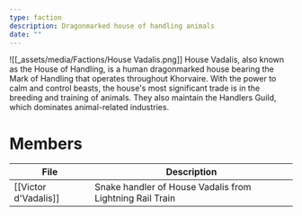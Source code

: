 ```yaml
---
type: faction
description: Dragonmarked house of handling animals
date: ""
---
```

![[_assets/media/Factions/House Vadalis.png]]
House Vadalis, also known as the House of Handling, is a human dragonmarked house bearing the Mark of Handling that operates throughout Khorvaire. With the power to calm and control beasts, the house's most significant trade is in the breeding and training of animals. They also maintain the Handlers Guild, which dominates animal-related industries.
# Members
<!-- QueryToSerialize: TABLE description as "Description" FROM "People" WHERE faction = "House Vadalis" -->
<!-- SerializedQuery: TABLE description as "Description" FROM "People" WHERE faction = "House Vadalis" -->

| File                                             | Description                                              |
| ------------------------------------------------ | -------------------------------------------------------- |
| [[Victor d'Vadalis]] | Snake handler of House Vadalis from Lightning Rail Train |
<!-- SerializedQuery END -->

